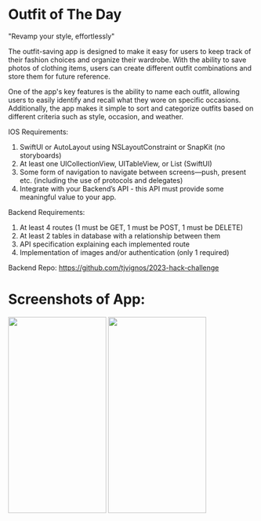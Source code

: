 # Outfit of The Day

"Revamp your style, effortlessly"

The outfit-saving app is designed to make it easy for users to keep track of their fashion choices and organize their wardrobe. With the ability to save photos of clothing items, users can create different outfit combinations and store them for future reference.

One of the app's key features is the ability to name each outfit, allowing users to easily identify and recall what they wore on specific occasions. Additionally, the app makes it simple to sort and categorize outfits based on different criteria such as style, occasion, and weather.

IOS Requirements:
1. SwiftUI or AutoLayout using NSLayoutConstraint or SnapKit (no storyboards)
2. At least one UICollectionView, UITableView, or List (SwiftUI) 
3. Some form of navigation to navigate between screens—push, present etc. (including the use of protocols and delegates)
4. Integrate with your Backend’s API - this API must provide some meaningful value to your app.

Backend Requirements:
1. At least 4 routes (1 must be GET, 1 must be POST, 1 must be DELETE)
2. At least 2 tables in database with a relationship between them
3. API specification explaining each implemented route
4. Implementation of images and/or authentication (only 1 required)

Backend Repo: https://github.com/tjvignos/2023-hack-challenge

# Screenshots of App:
<img src="https://user-images.githubusercontent.com/126121531/236591566-79971c16-cba6-4f32-a33f-c5d29f01f909.jpeg" width="200" height="400">
<img src="https://user-images.githubusercontent.com/126121531/236591571-c9c59e16-3e75-4c9b-a2f3-bbf87885e0a8.jpeg" width="200" height="400">

